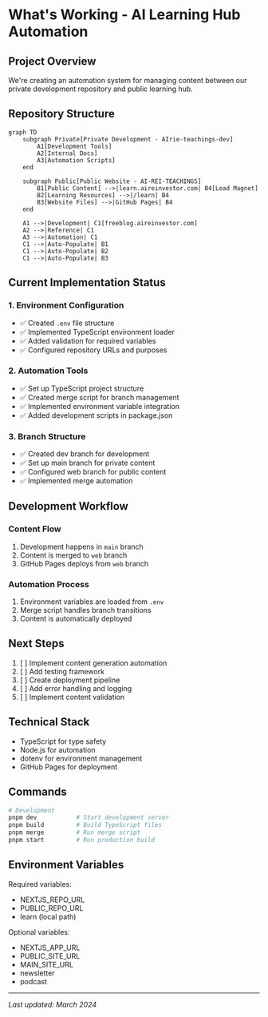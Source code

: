 # What's Working - AI Learning Hub Automation

## Project Overview
We're creating an automation system for managing content between our private development repository and public learning hub.

## Repository Structure
```mermaid
graph TD
    subgraph Private[Private Development - AIrie-teachings-dev]
        A1[Development Tools]
        A2[Internal Docs]
        A3[Automation Scripts]
    end

    subgraph Public[Public Website - AI-REI-TEACHINGS]  
        B1[Public Content] -->|learn.aireinvestor.com| B4[Lead Magnet]
        B2[Learning Resources] -->|/learn| B4
        B3[Website Files] -->|GitHub Pages| B4
    end

    A1 -->|Development| C1[freeblog.aireinvestor.com]
    A2 -->|Reference| C1
    A3 -->|Automation| C1
    C1 -->|Auto-Populate| B1
    C1 -->|Auto-Populate| B2
    C1 -->|Auto-Populate| B3
```

## Current Implementation Status

### 1. Environment Configuration
- ✅ Created `.env` file structure
- ✅ Implemented TypeScript environment loader
- ✅ Added validation for required variables
- ✅ Configured repository URLs and purposes

### 2. Automation Tools
- ✅ Set up TypeScript project structure
- ✅ Created merge script for branch management
- ✅ Implemented environment variable integration
- ✅ Added development scripts in package.json

### 3. Branch Structure
- ✅ Created dev branch for development
- ✅ Set up main branch for private content
- ✅ Configured web branch for public content
- ✅ Implemented merge automation

## Development Workflow

### Content Flow
1. Development happens in `main` branch
2. Content is merged to `web` branch
3. GitHub Pages deploys from `web` branch

### Automation Process
1. Environment variables are loaded from `.env`
2. Merge script handles branch transitions
3. Content is automatically deployed

## Next Steps
1. [ ] Implement content generation automation
2. [ ] Add testing framework
3. [ ] Create deployment pipeline
4. [ ] Add error handling and logging
5. [ ] Implement content validation

## Technical Stack
- TypeScript for type safety
- Node.js for automation
- dotenv for environment management
- GitHub Pages for deployment

## Commands
```bash
# Development
pnpm dev           # Start development server
pnpm build         # Build TypeScript files
pnpm merge         # Run merge script
pnpm start         # Run production build
```

## Environment Variables
Required variables:
- NEXTJS_REPO_URL
- PUBLIC_REPO_URL
- learn (local path)

Optional variables:
- NEXTJS_APP_URL
- PUBLIC_SITE_URL
- MAIN_SITE_URL
- newsletter
- podcast

---
*Last updated: March 2024*
